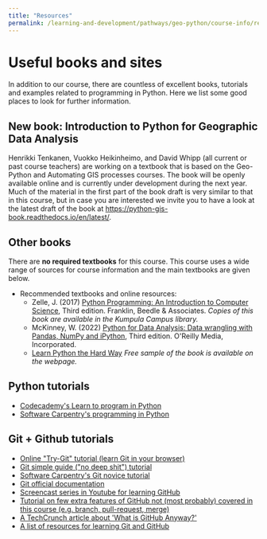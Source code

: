 ```yaml
---
title: "Resources"
permalink: /learning-and-development/pathways/geo-python/course-info/resources/
---
```



# Useful books and sites

In addition to our course, there are countless of excellent books,
tutorials and examples related to programming in Python. Here we list
some good places to look for further information.

## New book: Introduction to Python for Geographic Data Analysis

Henrikki Tenkanen, Vuokko Heikinheimo, and David Whipp (all current or
past course teachers) are working on a textbook that is based on the
Geo-Python and Automating GIS processes courses. The book will be openly
available online and is currently under development during the next
year. Much of the material in the first part of the book draft is very
similar to that in this course, but in case you are interested we invite
you to have a look at the latest draft of the book at
<https://python-gis-book.readthedocs.io/en/latest/>.

## Other books

There are **no required textbooks** for this course. This course uses a
wide range of sources for course information and the main textbooks are
given below.

-   Recommended textbooks and online resources:
    -   Zelle, J. (2017) [Python Programming: An Introduction to
        Computer
        Science](https://mcsp.wartburg.edu/zelle/python/ppics3/index.html),
        Third edition. Franklin, Beedle & Associates. *Copies of this
        book are available in the Kumpula Campus library.*
    -   McKinney, W. (2022) [Python for Data Analysis: Data wrangling
        with Pandas, NumPy and iPython](https://wesmckinney.com/book/),
        Third edition. O\'Reilly Media, Incorporated.
    -   [Learn Python the Hard
        Way](https://learnpythonthehardway.org/python3/) *Free sample of
        the book is available on the webpage.*

## Python tutorials

-   [Codecademy\'s Learn to program in
    Python](https://www.codecademy.com/learn/python)
-   [Software Carpentry\'s programming in
    Python](https://swcarpentry.github.io/python-novice-inflammation/)

## Git + Github tutorials

-   [Online \"Try-Git\" tutorial (learn Git in your
    browser)](https://try.github.io)
-   [Git simple guide (\"no deep shit\")
    tutorial](http://rogerdudler.github.io/git-guide/)
-   [Software Carpentry\'s Git novice
    tutorial](https://swcarpentry.github.io/git-novice)
-   [Git official documentation](https://git-scm.com/)
-   [Screencast series in Youtube for learning
    GitHub](https://www.youtube.com/playlist?list=PL4Q4HssKcxYsTuqUUvEHJ8XxOVOHTSmle)
-   [Tutorial on few extra features of GitHub not (most probably)
    covered in this course (e.g. branch, pull-request,
    merge)](https://guides.github.com/activities/hello-world/)
-   [A TechCrunch article about \'What is GitHub
    Anyway?\'](https://techcrunch.com/2012/07/14/what-exactly-is-github-anyway/)
-   [A list of resources for learning Git and
    GitHub](https://help.github.com/articles/good-resources-for-learning-git-and-github/)
